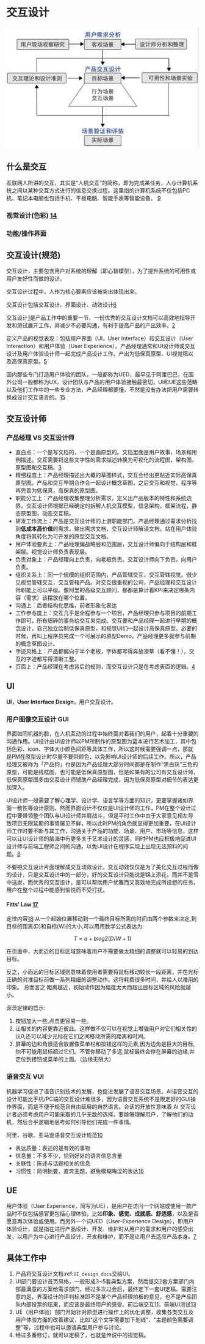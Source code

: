 # 交互设计

![产品交互设计所处位置](../img/IXD_design_whole_process.png)

## 什么是交互

互联网人所讲的交互，其实是“人机交互”的简称，即为完成某任务，人与计算机系统之间以某种交互方式进行的信息交换过程。这里指的计算机系统不仅包括PC机、笔记本电脑也包括手机、平板电脑、智能手表等智能设备。 [9]

### 视觉设计(色彩) [14]

### 功能/操作界面

## 交互设计(规范)

交互设计，主要包含用户对系统的理解（即心智模型），为了提升系统的可用性或用户友好性而做的设计。

交互设计过程中，人作为核心要素应该被突出体现出来。

交互设计包括交互设计、界面设计、动效设计[6]

交互设计[1]是产品工作中的重要一节，一份优秀的交互设计文档可以高效地指导开发和测试展开工作，并减少不必要沟通，有利于提高产品的产出效率。[2]

定义产品的视觉表现：包括用户界面（UI，User Interface）和交互设计（User Interaction）和用户体验（User Experience）。产品经理通常和UI设计师或交互设计及用户体验设计师一起完成产品设计工作。产出为低保真原型、UI视觉稿以及高保真原型。[5]

国内那些专门打造用户体验的团队，一般都称为UED，最早见于阿里巴巴，在国外公司一般都称为UX，设计团队与产品的用户体验接触最密切，UI和UE这些范畴以及他们工作中的一些专业方法，产品经理都要懂，不然是没有办法把用户需要转换成设计交互语言的。[15]

## 交互设计师

### 产品经理 VS 交互设计师

- 直白点：一个是写文档的，一个是画原型的。文档里面是用户故事，场景和用例描述。交互需要将这些文字性的需求描述转换为可视化的流程图，架构图，原型图和交互稿。[3]
- 精细程度上：产品经理描述出大概的草图样式，交互会给出更贴近实际高保真原型图。产品和交互早期合作会一起设计概念草图，之后交互和视觉，程序等再完善为低保真，高保真的原型图。
- 职能分工上：产品经理收集整理分析需求，定义出产品版本的特性和系统边界。交互设计师根据已经确定的拆解人机交互模型，信息架构，框架流程，静态原型图，动态交互稿。
- 研发工作流上：产品是交互设计师的上游职能部门。产品经理通过需求分析找到**低成本高价值**的需求，输出需求文档，交互设计师解读文档，站在用户体验角度将其转化为可开发的原型交互文档。
- 用户体验要素上：产品经理偏战略层和范围层，交互设计师偏向于结构层和框架层。视觉设计师负责表现层。
- 负责对象上：产品经理向上负责，向老板负责。交互设计师向下负责，向用户负责。
- 组织关系上：同一个规模的组织范围内，产品管辖交互，交互管辖视觉。很少见视觉管辖交互，交互管辖产品。对交互很重视的公司，产品经理和交互设计师职能上可以平级。像阿里的高级交互顾问，那都是算计着KPI来决定哪条内容（需求）该摆放在哪个位置。
- 沟通上：后者结构化思维，前者形象化表达
- 工作参与度上：交互几乎是全程参与一个项目，产品经理只参与项目的前期工作即可，所有细碎的事务给交互来完成。交互要和产品经理一起进行早期的概念设计，自己独立绘制低保真原型，和视觉UI们一起设计高保真原型，必要的时候，再叫上程序员完成一个可展示的原型Demo。产品经理更多就参与前期的概念草图设计。
- 字迹风格上：产品都偏向于半个老板，字体都写得奔放潦草（看不懂！），交互的字迹都写得清晰工整。
- 页面上：产品经理在考虑背后的规则，而交互设计只是在考虑表面的逻辑。[4]

## UI

**UI，User Interface Design**，用户交互设计。

### 用户图像交互设计 GUI

界面如同机器的脸，在人机互动的过程中始终面对着我们的用户，起着十分重要的沟通作用。UI设计由UI设计师以PM所制作的原型图为蓝本进行艺术加工，其中包括色彩、icon、字体大小颜色间距等具体工作，所以这时候需要强调一点，那就是PM在原型设计时尽量不要带颜色，以免影响UI设计师的后续工作。所以，产品经理又被称为「产品狗」也是因为产品经理大部分时间都是在制作“黑白灰”三色的原型，可能是线框图，也可能是低保真原型图，但是如果有的公司有交互设计师，低保真原型图多由交互设计师辅助产品经理完成，因为低保真原型对细节的表达更加深入。

UI设计师一般需要了解心理学、设计学、语言学等方面的知识，更要掌握诸如界面一致性等设计原则。然而界面设计不仅仅是UI设计师的工作，PM在整个设计过程中要带领整个团队与UI设计师并肩战斗，但是平时工作中由于大家意见相左导致项目无限延期的事情屡见不鲜，所以此时PM的角色就显得更加重要，在UI设计师工作时要不断与其工作，沟通关于产品的功能、场景、用户、市场等信息，这样可以让UI设计师的脑海中有更多关于艺术设计的灵感，同时PM也应积极地促进UI设计师与前端工程师之间的沟通，以免UI设计在程序实现上出现无法预料的问题。[8]

不要把交互设计片面理解成交互动效设计。交互动效仅仅是为了美化交互过程而做的设计，只是交互设计中的一部分，好的交互设计只能说是锦上添花，而并不是雪中送炭，而优秀的交互设计，是可以帮助用户优雅而又高效地完成所设想的任务，用户在整个过程中能感到愉悦而不受打扰。

#### Fitts’ Law [17]

定律内容[18]:从一个起始位置移动到一个最终目标所需的时间由两个参数来决定,到目标的距离(D)和自标(W)的大小,可以用用数学公式表达为:

$$T = a + b log2(D/W+1)$$

在页面中，大而近的目标区域意味着用户不需要做太精细的调整就可以轻易的到达目标。

反之，小而远的目标区域则意味着使用者需要将鼠标移动较长一段距离，并在光标正确的对准目标前做一系列精细的调整动作。这将耗费很多时间，并给人以难用的印象。
总而言之 距离越近，初始动作因为幅度太大而超出目标区域的风险就越小。

菲茨定律的启示:

1. 按钮加大一些,点击更容易一些。
2. 让相关的内容更靠近彼此。这样做不仅可以在视觉上增强用户对它们相关性的认0,还可以减少光标在它们之间移动所需的距离和时间。
3. 屏幕的边和角很适合放置像菜单栏和按钮这样的元素,因为边角是巨大的目标,你不可能用鼠标超过它们。不管你移动了多远,鼠标最终会停在屏幕的边缘,并定位到接钮或菜单的上面。（边缘无限大）

### 语音交互 VUI

机器学习促进了语音识别技术的发展，也促进发展了语音交互场景。AI语音交互的设计可能比手机/PC端的交互设计难很多，因为语音交互系统不是限定好的GUI操作界面，而是不便于规范且自由延展的自然语言。会话的开放性意味着 AI 交互设计者必须考虑用户可能采取的几乎无数的选择。要能够理解用户，了解他们的动机，然后合乎逻辑地思考如何引导他们完成一件事情。

阿里、谷歌、亚马逊语音交互设计规范[10]

- 表达质量：表述的是有效的事物
- 信息量：不多不少，恰到好处的语言信息含量
- 关联性：陈述与话题相关的信息
- 习惯性：简明扼要，直奔主题，避免模糊晦涩的表达[16]



## UE

用户体验（User Experience，简写为UE），是用户在访问一个网站或使用一款产品时不仅包括感官更包括心理体验，比如**印象、感觉、成就感、舒适感**，以及是否愿意再次体验或使用。而另外一个词UED（User-Experience Design），即用户体验设计，就是指在进行产品设计、开发、维护时从用户的需求和用户的感受出发，以用户为中心进行产品设计、开发和维护，而不是让用户去适应产品本身。[7]



## 具体工作中

1. 产品将交互设计文档:ref:`UI_design_docs`交给UI。
2. UI部门要设计首页风格，一般形成3~5套典型方案，然后提交2套方案部门内部最满意的方案给需求部门，经过多次过会后，最终定下一套UI定稿。需要注意的是，界面设计的评判标准即不是某个产品经理拍板的意见，也不是产品团队内部投票的结果，而应该是最终用户的感受。前后端交互[11]、前端UI测试[13]
3. UE（用户体验）部门开始针对原型进行操作上的优化调整，收集各类交互及用户体验方面的改善建议，比如“这个文字需要加下划线”、“主题颜色需要调整”等，过程中也可以邀请典型用户参与讨论。
4. 经过多番修订，就可以定稿了，也就是传说中的视觉稿。



[1]: https://t.qidianla.com/1174989.html
[2]: http://www.woshipm.com/ucd/2294526.html
[3]: https://www.zhihu.com/question/21015379/answer/182435115
[4]: https://www.zhihu.com/question/21015379/answer/1365070268
[5]: https://zhuanlan.zhihu.com/p/25796796
[6]: https://zhuanlan.zhihu.com/p/25942494
[7]: https://zhuanlan.zhihu.com/p/26035392
[8]: https://zhuanlan.zhihu.com/p/26103663
[9]: https://zhuanlan.zhihu.com/p/26081162
[10]: https://www.yuque.com/weis/ai/qui8gs
[11]: https://vickydyy.github.io/2019/06/02/%E5%89%8D%E5%90%8E%E7%AB%AF%E4%BA%A4%E4%BA%92/
[12]: https://mp.weixin.qq.com/s/hdmV5bHbMqyIB7E3A0Igrw
[13]: http://www.jfrcw.com/zhichang/215579.html
[14]: http://image.woshipm.com/wp-files/2017/09/ejogV42LaAgAOyyQyoXs.png
[15]: http://www.woshipm.com/pmd/786109.html
[16]: https://www.zhihu.com/question/52395829/answer/777372410
[17]: https://www.bilibili.com/video/BV1vD4y1U7j6
[18]: https://zhuanlan.zhihu.com/p/25530956
[19]: https://zhuanlan.zhihu.com/p/25445645
